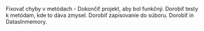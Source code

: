 Fixovať chyby v metódach - Dokončiť projekt, aby bol funkčný.
Dorobiť testy k metódam, kde to dáva zmysel.
Dorobiť zapisovanie do súboru.
Dorobiť in DatasInmemory.

